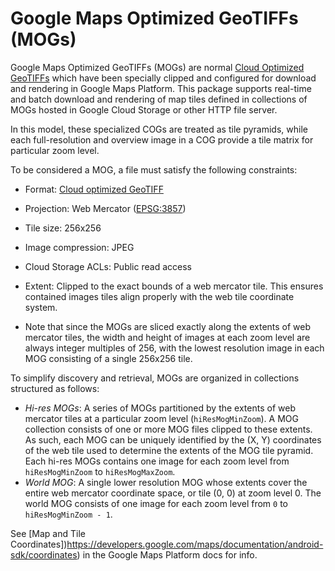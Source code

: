 # Google Maps Optimized GeoTIFFs (MOGs)

Google Maps Optimized GeoTIFFs (MOGs) are normal [Cloud Optimized GeoTIFFs](http://cogeo.org) which
have been specially clipped and configured for download and rendering in Google Maps Platform. This
package supports real-time and batch download and rendering of map tiles defined in collections of
MOGs hosted in Google Cloud Storage or other HTTP file server.

In this model, these specialized COGs are treated as tile pyramids, while each full-resolution and
overview image in a COG provide a tile matrix for particular zoom level.

To be considered a MOG, a file must satisfy the following constraints:

* Format: [Cloud optimized GeoTIFF](https://github.com/cogeotiff/cog-spec/blob/master/spec.md)
* Projection: Web Mercator ([EPSG:3857](https://epsg.io/3857))
* Tile size: 256x256
* Image compression: JPEG
* Cloud Storage ACLs: Public read access
* Extent: Clipped to the exact bounds of a web mercator tile. This ensures contained images tiles
  align properly with the web tile coordinate system.

* Note that since the MOGs are sliced exactly along the extents of web mercator tiles, the width and
  height of images at each zoom level are always integer multiples of 256, with the lowest
  resolution image in each MOG consisting of a single 256x256 tile.

To simplify discovery and retrieval, MOGs are organized in collections structured as follows:

* *Hi-res MOGs*: A series of MOGs partitioned by the extents of web mercator tiles at a particular
  zoom level (`hiResMogMinZoom`). A MOG collection consists of one or more MOG files clipped to
  these extents. As such, each MOG can be uniquely identified by the (X, Y) coordinates of the web
  tile used to determine the extents of the MOG tile pyramid. Each hi-res MOGs contains one image
  for each zoom level from `hiResMogMinZoom` to `hiResMogMaxZoom`.
* *World MOG*: A single lower resolution MOG whose extents cover the entire web mercator coordinate
  space, or tile (0, 0) at zoom level 0. The world MOG consists of one image for each zoom level
  from `0` to `hiResMogMinZoom - 1`.

See [Map and Tile Coordinates])https://developers.google.com/maps/documentation/android-sdk/coordinates)
in the Google Maps Platform docs for info.

<!-- TODO: Provide example usage. -->
<!-- TODO: Provide illustration. -->
